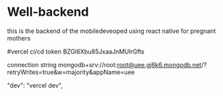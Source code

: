 # Well-backend
this is the backend of the mobiledeveoped using react native for pregnant mothers


#vercel ci/cd token 
BZGl6Xbu85JxaaJnMUIrGfts

connection string
mongodb+srv://root:root@uee.gj6k6.mongodb.net/?retryWrites=true&w=majority&appName=uee

 "dev": "vercel dev",